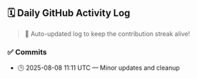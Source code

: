 ## 🗓️ Daily GitHub Activity Log

> 🤖 Auto-updated log to keep the contribution streak alive!

### ✅ Commits

- 🕒 2025-08-08 11:11 UTC — Minor updates and cleanup

